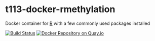 # t113-docker-rmethylation

Docker container for [R](https://www.r-project.org) with a few commonly used packages installed

[![Build Status](https://travis-ci.org/team113sanger/t113-docker-rmethylation.svg?branch=master)](https://travis-ci.org/team113sanger/t113-docker-rmethylation)
[![Docker Repository on Quay.io](https://quay.io/repository/team113sanger/r-methylation/status "Docker Repository on Quay.io")](https://quay.io/repository/team113sanger/r-methylation)


